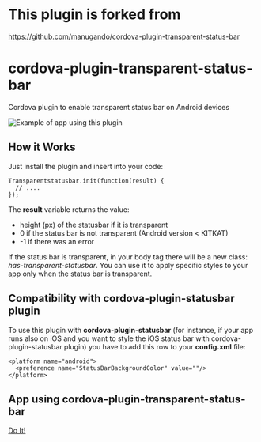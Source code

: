 # This plugin is forked from 
https://github.com/manugando/cordova-plugin-transparent-status-bar

# cordova-plugin-transparent-status-bar
Cordova plugin to enable transparent status bar on Android devices

![Example of app using this plugin](https://github.com/manugando/cordova-plugin-transparent-status-bar/raw/master/screenshot.png)

## How it Works
Just install the plugin and insert into your code:
```
Transparentstatusbar.init(function(result) {
  // ....
});
```
The **result** variable returns the value:
* height (px) of the statusbar if it is transparent
* 0 if the status bar is not transparent (Android version < KITKAT)
* -1 if there was an error

If the status bar is transparent, in your body tag there will be a new class: *has-transparent-statusbar*. You can use it to apply specific styles to your app only when the status bar is transparent.

## Compatibility with cordova-plugin-statusbar plugin
To use this plugin with **cordova-plugin-statusbar** (for instance, if your app runs also on iOS and you want to style the iOS status bar with cordova-plugin-statusbar plugin) you have to add this row to your **config.xml** file:
```
<platform name="android">
  <preference name="StatusBarBackgroundColor" value=""/>
</platform>
```
## App using cordova-plugin-transparent-status-bar
[Do It!](https://play.google.com/store/apps/details?id=it.tangodev.tangomotivational&hl=it)
